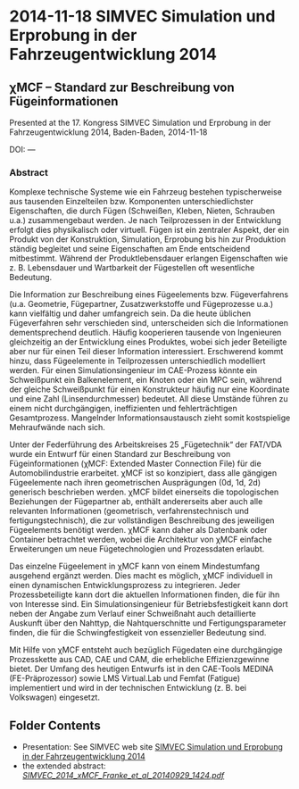 # 2014-11-18 SIMVEC Simulation und Erprobung in der Fahrzeugentwicklung 2014 

## &chi;MCF – Standard zur Beschreibung von Fügeinformationen 

Presented at the 
17. Kongress
SIMVEC Simulation und Erprobung in der Fahrzeugentwicklung 2014, Baden-Baden, 2014-11-18

DOI: &mdash;


### Abstract

Komplexe technische Systeme wie ein Fahrzeug bestehen typischerweise aus tausenden Einzelteilen bzw. Komponenten unterschiedlichster Eigenschaften, die durch Fügen (Schweißen, Kleben, Nieten, Schrauben u.a.) zusammengebaut werden. Je nach Teilprozessen in der Entwicklung erfolgt dies physikalisch oder virtuell. Fügen ist ein zentraler Aspekt, der ein Produkt von der Konstruktion, Simulation, Erprobung bis hin zur Produktion ständig begleitet und seine Eigenschaften am Ende entscheidend mitbestimmt. Während der Produktlebensdauer erlangen Eigenschaften wie z. B. Lebensdauer und Wartbarkeit der Fügestellen oft wesentliche Bedeutung. 

Die Information zur Beschreibung eines Fügeelements bzw. Fügeverfahrens (u.a. Geometrie, Fügepartner, Zusatzwerkstoffe und Fügeprozesse u.a.) kann vielfältig und daher umfangreich sein. Da die heute üblichen Fügeverfahren sehr verschieden sind, unterscheiden sich die Informationen dementsprechend deutlich. Häufig kooperieren tausende von Ingenieuren gleichzeitig an der Entwicklung eines Produktes, wobei sich jeder Beteiligte aber nur für einen Teil dieser Information interessiert. Erschwerend kommt hinzu, dass Fügeelemente in Teilprozessen unterschiedlich modelliert werden. Für einen Simulationsingenieur im CAE-Prozess könnte ein Schweißpunkt ein Balkenelement, ein Knoten oder ein MPC sein, während der gleiche Schweißpunkt für einen Konstrukteur häufig nur eine Koordinate und eine Zahl (Linsendurchmesser) bedeutet. All diese Umstände führen zu einem nicht durchgängigen, ineffizienten und fehlerträchtigen Gesamtprozess. Mangelnder Informationsaustausch zieht somit kostspielige Mehraufwände nach sich.

Unter der Federführung des Arbeitskreises 25 „Fügetechnik“ der FAT/VDA wurde ein Entwurf für einen Standard zur Beschreibung von Fügeinformationen (&chi;MCF: Extended Master Connection File) für die Automobilindustrie erarbeitet. &chi;MCF ist so konzipiert, dass alle gängigen Fügeelemente nach ihren geometrischen Ausprägungen (0d, 1d, 2d) generisch beschrieben werden. &chi;MCF bildet einerseits die topologischen Beziehungen der Fügepartner ab, enthält andererseits aber auch alle relevanten Informationen (geometrisch, verfahrenstechnisch und fertigungstechnisch), die zur vollständigen Beschreibung des jeweiligen Fügeelements benötigt werden. &chi;MCF kann daher als Datenbank oder Container betrachtet werden, wobei die Architektur von &chi;MCF einfache Erweiterungen um neue Fügetechnologien und Prozessdaten erlaubt. 

Das einzelne Fügeelement in &chi;MCF kann von einem Mindestumfang ausgehend ergänzt werden. Dies macht es möglich, &chi;MCF individuell in einen dynamischen Entwicklungsprozess zu integrieren. Jeder Prozessbeteiligte kann dort die aktuellen Informationen finden, die für ihn von Interesse sind. Ein Simulationsingenieur für Betriebsfestigkeit kann dort neben der Angabe zum Verlauf einer Schweißnaht auch detaillierte Auskunft über den Nahttyp, die Nahtquerschnitte und Fertigungsparameter finden, die für die Schwingfestigkeit von essenzieller Bedeutung sind. 

Mit Hilfe von &chi;MCF entsteht auch bezüglich Fügedaten eine durchgängige Prozesskette aus CAD, CAE und CAM, die erhebliche Effizienzgewinne bietet. Der Umfang des heutigen Entwurfs ist in den CAE-Tools MEDINA (FE-Präprozessor) sowie LMS Virtual.Lab und Femfat (Fatigue) implementiert und wird in der technischen Entwicklung (z. B. bei Volkswagen) eingesetzt. 




## Folder Contents

* Presentation: See SIMVEC web site [SIMVEC Simulation und Erprobung in der Fahrzeugentwicklung 2014](https://www.vdi-nachrichten.com/shop/simvec-simulation-und-erprobung-in-der-fahrzeugentwicklung-2014/) 
* the extended abstract: [_SIMVEC_2014_xMCF_Franke_et_al_20140929_1424.pdf_](./SIMVEC_2014_xMCF_Franke_et_al_20140929_1424.pdf)

